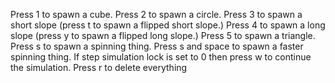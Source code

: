 Press 1 to spawn a cube.
Press 2 to spawn a circle.
Press 3 to spawn a short slope (press t to spawn a flipped short slope.)
Press 4 to spawn a long slope (press y to spawn a flipped long slope.)
Press 5 to spawn a triangle.
Press s to spawn a spinning thing.
Press s and space to spawn a faster spinning thing.
If step simulation lock is set to 0 then press w to continue the simulation.
Press r to delete everything
